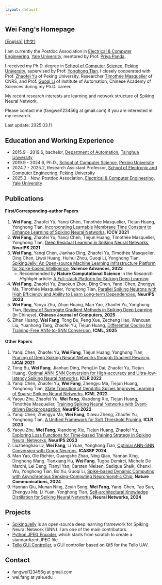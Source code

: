 ```yaml
---
layout: default
---
```

## Wei Fang's Homepage

[[English]](./index.md) [[中文]](./index_cn.md)

I am currently the Postdoc Association in [Electrical & Computer Engineering](https://seas.yale.edu/departments/electrical-engineering), [Yale University](https://www.yale.edu/),  mentored by Prof. [Priya Panda](https://scholar.google.com/citations?user=qA5WsYUAAAAJ&hl=en).

I received my Ph.D. degree in [School of Computer Science](https://cs.pku.edu.cn/English/Home.htm), [Peking University](https://english.pku.edu.cn/), supervised by Prof. [Yonghong Tian](https://www.pkuml.org/staff/yhtian.html). I closely cooperated with Prof. [Zhaofei Yu](https://yuzhaofei.github.io/) of Peking University, Researcher [Timothée Masquelier](https://cerco.cnrs.fr/pagesp/tim/) of CNRS, and Prof. [Guoqi Li](https://casialiguoqi.github.io/) of Institute of Automation, Chinese Academy of Sciences during my Ph.D. career.

My recent research interests are learning and network structure of Spiking Neural Network.

Please contact me (fangwei123456g at gmail.com) if you are interested in my research.

Last update: 2025.03.11

## Education and Working Experience

- 2015.9 - 2019.6, bachelor, [Department of Automation](https://www.au.tsinghua.edu.cn/publish/auen/index.html), [Tsinghua University](https://www.tsinghua.edu.cn/en/)
- 2019.9 -  2024.6, Ph.D., [School of Computer Science](https://cs.pku.edu.cn/English/Home.htm), [Peking University](https://english.pku.edu.cn/)
- 2024.7 - 2025.2, Research Assistant Professor, [School of Electronic and Computer Engineering](https://www.ece.pku.edu.cn/en/), [Peking University](https://english.pku.edu.cn/)
- 2025.3 - Now, Postdoc Association, [Electrical & Computer Engineering](https://seas.yale.edu/departments/electrical-engineering), [Yale University](https://www.yale.edu/)

## Publications

#### First/Corresponding-author Papers

1. **Wei Fang**, Zhaofei Yu, Yanqi Chen, Timothée Masquelier, Tiejun Huang, Yonghong Tian, [Incorporating Learnable Membrane Time Constant to Enhance Learning of Spiking Neural Networks](https://openaccess.thecvf.com/content/ICCV2021/html/Fang_Incorporating_Learnable_Membrane_Time_Constant_To_Enhance_Learning_of_Spiking_ICCV_2021_paper.html), **ICCV 2021**
2. **Wei Fang**, Zhaofei Yu, Yanqi Chen, Tiejun Huang, Timothée Masquelier, Yonghong Tian, [Deep Residual Learning in Spiking Neural Networks](https://proceedings.neurips.cc/paper/2021/hash/afe434653a898da20044041262b3ac74-Abstract.html), **NeurIPS 2021**
3. **Wei Fang**, Yanqi Chen, Jianhao Ding, Zhaofei Yu, Timothée Masquelier, Ding Chen, Liwei Huang, Huihui Zhou, Guoqi Li, Yonghong Tian, [SpikingJelly: An   Open-source Machine Learning Infrastructure Platform for Spike-based   Intelligence](https://www.science.org/doi/10.1126/sciadv.adi1480), **Science Advances, 2023**
   - Recommended by **Nature Computational Science** in the *Research Highlight* article: [A Full-stack Platform for Spiking Deep Learning](https://www.nature.com/articles/s43588-023-00565-5)
4. **Wei Fang**, Zhaofei Yu, Zhaokun Zhou, Ding Chen, Yanqi Chen, Zhengyu Ma, Timothée Masquelier, Yonghong Tian, [Parallel Spiking Neurons with High Efficiency and Ability to Learn Long-term Dependencies](https://papers.nips.cc/paper_files/paper/2023/hash/a834ac3dfdb90da54292c2c932c997cc-Abstract-Conference.html), **NeurIPS 2023**
5. **Wei Fang**, Yaoyu Zhu, Zihan Huang, Man Yao, Zhaofei Yu, Yonghong Tian, [Review of Surrogate Gradient Methods in Spiking Deep Learning](http://cjc.ict.ac.cn/online/onlinepaper/fw-2025818171058.pdf) (In Chinese), **Chinese Journal of Computers, 2025**
6. Zihan Huang, **Wei Fang**, Tong Bu, Peng Xue, Zecheng Hao, Wenxuan Liu, Yuanhong Tang, Zhaofei Yu, Tiejun Huang, [Differential Coding for Training-Free ANN-to-SNN Conversion](https://icml.cc/virtual/2025/poster/45408), **ICML, 2025**

#### Other Papers

1. Yanqi Chen, Zhaofei Yu, **Wei Fang**, Tiejun Huang, Yonghong Tian, [Pruning of Deep Spiking Neural Networks through Gradient Rewiring](https://www.ijcai.org/proceedings/2021/236), **IJCAI 2021**
2. Tong Bu, **Wei Fang**, Jianhao Ding, PengLin Dai, Zhaofei Yu, Tiejun Huang, [Optimal ANN-SNN Conversion for High-accuracy and Ultra-low-latency Spiking Neural Networks](https://openreview.net/forum?id=7B3IJMM1k_M), **ICLR 2022**
3. Yanqi Chen, Zhaofei Yu, **Wei Fang**, Zhengyu Ma, Tiejun Huang, Yonghong Tian, [State Transition of Dendritic Spines Improves Learning of Sparse Spiking Neural Networks](https://proceedings.mlr.press/v162/chen22ac.html), **ICML 2022**
4. Yaoyu Zhu, Zhaofei Yu, **Wei Fang**, Xiaodong Xie, Tiejun Huang, Timothée Masquelier, [Training Spiking Neural Networks with Event-driven Backpropagation](https://papers.nips.cc/paper_files/paper/2022/hash/c4e5f4de1b3cfc838eec6484d0b85378-Abstract-Conference.html), **NeurIPS 2022**
5. Yanqi Chen, Zhengyu Ma, **Wei Fang**, Xiawu Zheng, Zhaofei Yu, Yonghong Tian, [A Unified Framework for Soft Threshold Pruning](https://openreview.net/forum?id=cCFqcrq0d8), **ICLR 2023**
6. Yaoyu Zhu, **Wei Fang**, Xiaodong Xie, Tiejun Huang, Zhaofei Yu, [Exploring Loss Functions for Time-based Training Strategy in Spiking Neural Networks](https://papers.nips.cc/paper_files/paper/2023/hash/cde874a797a8300da693d5e412b7fdc0-Abstract-Conference.html), **NeurIPS 2023**
7. Liuzhenghao Lv, **Wei Fang**, Li Yuan, Yonghong Tian, [Optimal ANN-SNN Conversion with Group Neurons](https://ieeexplore.ieee.org/document/10448202), **ICASSP 2024**
8. Man Yao, Ole Richter, Guangshe Zhao, Ning Qiao, Yannan Xing, Dingheng Wang, Tianxiang Hu, **Wei Fang**, Tugba Demirci, Michele De Marchi, Lei Deng, Tianyi Yan, Carsten Nielsen, Sadique Sheik, Chenxi Wu, Yonghong Tian, Bo Xu, Guoqi Li, [Spike-based Dynamic Computing with Asynchronous Sensing-Computing Neuromorphic Chip](https://www.nature.com/articles/s41467-024-47811-6), **Nature Communications, 2024**
9. Haonan Qiu, Munan Ning, Zeyin Song, **Wei Fang**, Yanqi Chen, Tao Sun, Zhengyu Ma, Li Yuan, Yonghong Tian, [Self-architectural Knowledge Distillation for Spiking Neural Networks](https://www.sciencedirect.com/science/article/pii/S089360802400399X), **Neural Networks, 2024**

## Projects

- [SpikingJelly](https://github.com/fangwei123456/spikingjelly) is an open-source deep learning framework for Spiking Neural Network (SNN). I am one of the main contributors.
- [Python JPEG Encoder](https://github.com/fangwei123456/python-jpeg-encoder), which starts from scratch to create a standardized JPEG file.
- [Tello GUI Controller](https://github.com/fangwei123456/telloGUIController), a GUI controller based on Qt5 for the Tello UAV.

## Contact

- fangwei123456g at gmail.com
- wei.fang at yale.edu

